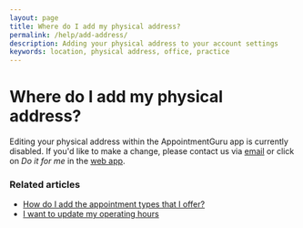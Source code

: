 ```yaml
---
layout: page
title: Where do I add my physical address?
permalink: /help/add-address/
description: Adding your physical address to your account settings
keywords: location, physical address, office, practice
---
```


# Where do I add my physical address?

Editing your physical address within the AppointmentGuru app is currently disabled. If you'd like to make a change, please contact us via [email](mailto:support@appointmentguru.co) or click on *Do it for me* in the [web app](https://app.appointmentguru.co/).

<!-- An important part of allowing your clients to schedule appointments with you is making sure they know where you are! You'll be able to add your location(s) when adding your [appointment types](/help/add-appointment-types) and [operating hours](/help/update-operating-hours). Clients will also be able to specify the location when they make a booking with you, if you'd like to enable that feature, [please contact us](mailto:support@appointmentguru.co).

## Here are the steps:

1. Log into your AppointmentGuru account via the [web app](https://app.appointmentguru.co/#/login)
2. Go to the [Settings page](http://app.appointmentguru.co/#/settings) and scroll down to *Services*
3. Under *Location*, click on *Add a new service* and *Click here* to edit
4. Add your address and contact details, remember to click on *Save Changes*

Should you want to add another location, repeat the steps. For example, you may have a practice at home but also offer your services from another practitioner's location once a week. -->

### Related articles

* [How do I add the appointment types that I offer?](/help/add-appointment-types)
* [I want to update my operating hours](/help/update-operating-hours)
